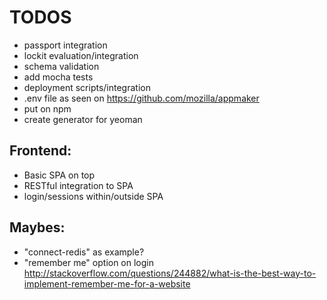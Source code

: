 TODOS
=====

- passport integration
- lockit evaluation/integration
- schema validation
- add mocha tests
- deployment scripts/integration
- .env file as seen on https://github.com/mozilla/appmaker
- put on npm
- create generator for yeoman

Frontend:
---------

- Basic SPA on top
- RESTful integration to SPA
- login/sessions within/outside SPA

Maybes:
-------

- "connect-redis" as example?
- "remember me" option on login http://stackoverflow.com/questions/244882/what-is-the-best-way-to-implement-remember-me-for-a-website

